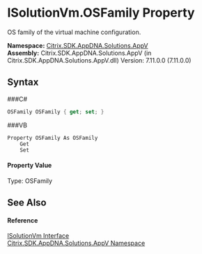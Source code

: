 # ISolutionVm.OSFamily Property 
 

OS family of the virtual machine configuration.

**Namespace:**&nbsp;<a href="N_Citrix_SDK_AppDNA_Solutions_AppV">Citrix.SDK.AppDNA.Solutions.AppV</a><br />**Assembly:**&nbsp;Citrix.SDK.AppDNA.Solutions.AppV (in Citrix.SDK.AppDNA.Solutions.AppV.dll) Version: 7.11.0.0 (7.11.0.0)

## Syntax

###C#
```csharp
OSFamily OSFamily { get; set; }
```

###VB
```vbnet
Property OSFamily As OSFamily
	Get
	Set
```


#### Property Value
Type: OSFamily

## See Also


#### Reference
<a href="T_Citrix_SDK_AppDNA_Solutions_AppV_ISolutionVm">ISolutionVm Interface</a><br /><a href="N_Citrix_SDK_AppDNA_Solutions_AppV">Citrix.SDK.AppDNA.Solutions.AppV Namespace</a><br />